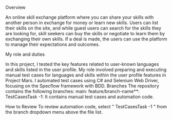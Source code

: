 Overview

An online skill exchange platform where you can share your skills with another person in exchange for money or learn new skills. Users can list their skills on the site, and while guest users can search for the skills they are looking for, skill seekers can buy the skills or negotiate to learn them by exchanging their own skills. If a deal is made, the users can use the platform to manage their expectations and outcomes.

My role and duties

In this project, I tested the key features related to user-known languages and skills listed in the user profile. My role involved preparing and executing manual test cases for languages and skills within the user profile features in Project Mars. I automated test cases using C# and Selenium Web Driver, focusing on the Specflow framework with BDD. 
Branches
The repository contains the following branches: main: feature/branch-name**: TestCasesTask -1: It contains manual test cases and automation code.

How to Review
To review automation code, select " TestCasesTask -1 " from the branch dropdown menu above the file list.
